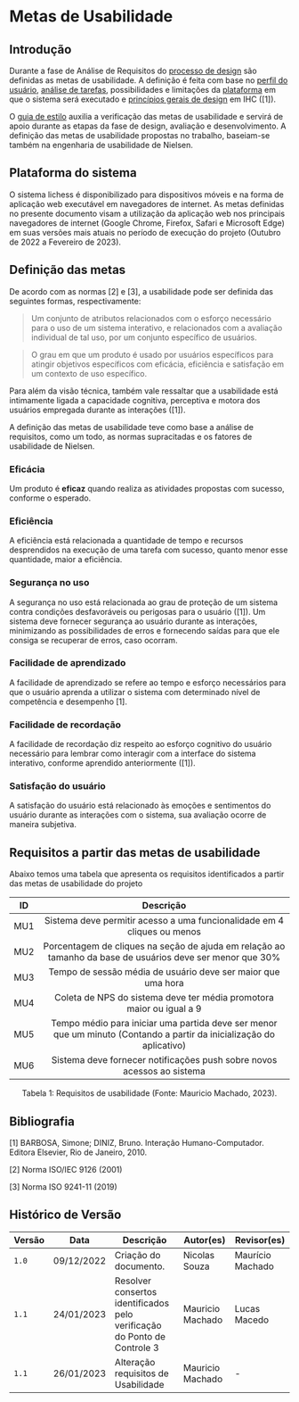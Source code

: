 # Metas de Usabilidade

## Introdução

Durante a fase de Análise de Requisitos do [processo de design](../planejamento/processo_de_design.md) são definidas as metas de usabilidade. A definição é feita com base no [perfil do usuário](./perfil_usuario.md), [análise de tarefas](analise_tarefas.md), possibilidades e limitações da [plataforma](#plataforma-do-sistema) em que o sistema será executado e [princípios gerais de design](principios_gerais.md) em IHC ([1]).

O [guia de estilo](guia_de_estilo.md) auxilia a verificação das metas de usabilidade e servirá de apoio durante as etapas da fase de design, avaliação e desenvolvimento. A definição das metas de usabilidade propostas no trabalho, baseiam-se também na engenharia de usabilidade de Nielsen.

## Plataforma do sistema

O sistema lichess é disponibilizado para dispositivos móveis e na forma de aplicação web executável em navegadores de internet. As metas definidas no presente documento visam a utilização da aplicação web nos principais navegadores de internet (Google Chrome, Firefox, Safari e Microsoft Edge) em suas versões mais atuais no período de execução do projeto (Outubro de 2022 a Fevereiro de 2023).

## Definição das metas

De acordo com as normas [2] e [3], a usabilidade pode ser definida das seguintes formas, respectivamente:

> Um conjunto de atributos relacionados com o esforço necessário para o uso de um sistema
> interativo, e relacionados com a avaliação individual de tal uso, por um conjunto específico de
> usuários.

> O grau em que um produto é usado por usuários específicos para atingir objetivos específicos
> com eficácia, eficiência e satisfação em um contexto de uso específico.

Para além da visão técnica, também vale ressaltar que a usabilidade está intimamente ligada a capacidade cognitiva, perceptiva e motora dos usuários empregada durante as interações ([1]).

A definição das metas de usabilidade teve como base a análise de requisitos, como um todo, as normas supracitadas e os fatores de usabilidade de Nielsen.

### Eficácia

Um produto é **eficaz** quando realiza as atividades propostas com sucesso, conforme o esperado.

### Eficiência

A eficiência está relacionada a quantidade de tempo e recursos desprendidos na execução de uma tarefa com sucesso, quanto menor esse quantidade, maior a eficiência.

### Segurança no uso

A segurança no uso está relacionada ao grau de proteção de um sistema contra condições desfavoráveis ou perigosas para o usuário ([1]). Um sistema deve fornecer segurança ao usuário durante as interações, minimizando as possibilidades de erros e fornecendo saídas para que ele consiga se recuperar de erros, caso ocorram.

### Facilidade de aprendizado

A facilidade de aprendizado se refere ao tempo e esforço necessários para que o usuário aprenda a utilizar o sistema com determinado nível de competência e desempenho [1].

### Facilidade de recordação

A facilidade de recordação diz respeito ao esforço cognitivo do usuário necessário para lembrar como interagir com a interface do sistema interativo, conforme aprendido anteriormente ([1]).

### Satisfação do usuário

A satisfação do usuário está relacionado às emoções e sentimentos do usuário durante as interações com o sistema, sua avaliação ocorre de maneira subjetiva.

## Requisitos a partir das metas de usabilidade

Abaixo temos uma tabela que apresenta os requisitos identificados a partir das metas de usabilidade do projeto

| ID  |                                                      Descrição                                                       |
| :-: | :------------------------------------------------------------------------------------------------------------------: |
| MU1 |                       Sistema deve permitir acesso a uma funcionalidade em 4 cliques ou menos                        |
| MU2 |      Porcentagem de cliques na seção de ajuda em relação ao tamanho da base de usuários deve ser menor que 30%       |
| MU3 |                             Tempo de sessão média de usuário deve ser maior que uma hora                             |
| MU4 |                         Coleta de NPS do sistema deve ter média promotora maior ou igual a 9                         |
| MU5 | Tempo médio para iniciar uma partida deve ser menor que um minuto (Contando a partir da inicialização do aplicativo) |
| MU6 |                        Sistema deve fornecer notificações push sobre novos acessos ao sistema                        |

<div style="text-align: center">
<p> Tabela 1: Requisitos de usabilidade (Fonte: Mauricio Machado, 2023).</p>
</div>

## Bibliografia

[1] BARBOSA, Simone; DINIZ, Bruno. Interação Humano-Computador. Editora Elsevier, Rio de Janeiro, 2010.

[2] Norma ISO/IEC 9126 (2001)

[3] Norma ISO 9241-11 (2019)

## Histórico de Versão

| Versão | Data       | Descrição                                                                | Autor(es)        | Revisor(es)      |
| ------ | ---------- | ------------------------------------------------------------------------ | ---------------- | ---------------- |
| `1.0`  | 09/12/2022 | Criação do documento.                                                    | Nicolas Souza    | Maurício Machado |
| `1.1`  | 24/01/2023 | Resolver consertos identificados pelo verificação do Ponto de Controle 3 | Mauricio Machado | Lucas Macedo     |
| `1.1`  | 26/01/2023 | Alteração requisitos de Usabilidade                                      | Mauricio Machado | -                |
